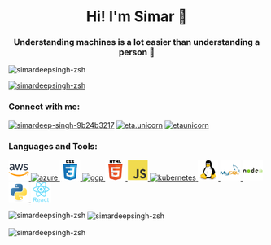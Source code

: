 <h1 align="center"> Hi! I'm Simar 🥷 </h1>
<h3 align="center">Understanding machines is a lot easier than understanding a person 🖤 </h3>

<p align="left"> <img src="https://komarev.com/ghpvc/?username=simardeepsingh-zsh&label=Profile%20views&color=0e75b6&style=flat" alt="simardeepsingh-zsh" /> </p>

<p align="left"> <a href="https://github-profile-trophy.vercel.app/?username=ryo-matheme=dracula"><img src="https://github-profile-trophy.vercel.app/?username=simardeepsingh-zsh" alt="simardeepsingh-zsh" /></a> </p>

<h3 align="left">Connect with me:</h3>
<p align="left">
<a href="https://linkedin.com/in/simardeep-singh-9b24b3217" target="blank"><img align="center" src="https://raw.githubusercontent.com/rahuldkjain/github-profile-readme-generator/master/src/images/icons/Social/linked-in-alt.svg" alt="simardeep-singh-9b24b3217" height="30" width="40" /></a>
<a href="https://instagram.com/eta.unicorn" target="blank"><img align="center" src="https://raw.githubusercontent.com/rahuldkjain/github-profile-readme-generator/master/src/images/icons/Social/instagram.svg" alt="eta.unicorn" height="30" width="40" /></a>
<a href="https://www.youtube.com/c/etaunicorn" target="blank"><img align="center" src="https://raw.githubusercontent.com/rahuldkjain/github-profile-readme-generator/master/src/images/icons/Social/youtube.svg" alt="etaunicorn" height="30" width="40" /></a>
</p>

<h3 align="left">Languages and Tools:</h3>
<p align="left"> <a href="https://aws.amazon.com" target="_blank" rel="noreferrer"> <img src="https://raw.githubusercontent.com/devicons/devicon/master/icons/amazonwebservices/amazonwebservices-original-wordmark.svg" alt="aws" width="40" height="40"/> </a> <a href="https://azure.microsoft.com/en-in/" target="_blank" rel="noreferrer"> <img src="https://www.vectorlogo.zone/logos/microsoft_azure/microsoft_azure-icon.svg" alt="azure" width="40" height="40"/> </a> <a href="https://www.w3schools.com/css/" target="_blank" rel="noreferrer"> <img src="https://raw.githubusercontent.com/devicons/devicon/master/icons/css3/css3-original-wordmark.svg" alt="css3" width="40" height="40"/> </a> <a href="https://cloud.google.com" target="_blank" rel="noreferrer"> <img src="https://www.vectorlogo.zone/logos/google_cloud/google_cloud-icon.svg" alt="gcp" width="40" height="40"/> </a> <a href="https://www.w3.org/html/" target="_blank" rel="noreferrer"> <img src="https://raw.githubusercontent.com/devicons/devicon/master/icons/html5/html5-original-wordmark.svg" alt="html5" width="40" height="40"/> </a> <a href="https://developer.mozilla.org/en-US/docs/Web/JavaScript" target="_blank" rel="noreferrer"> <img src="https://raw.githubusercontent.com/devicons/devicon/master/icons/javascript/javascript-original.svg" alt="javascript" width="40" height="40"/> </a> <a href="https://kubernetes.io" target="_blank" rel="noreferrer"> <img src="https://www.vectorlogo.zone/logos/kubernetes/kubernetes-icon.svg" alt="kubernetes" width="40" height="40"/> </a> <a href="https://www.linux.org/" target="_blank" rel="noreferrer"> <img src="https://raw.githubusercontent.com/devicons/devicon/master/icons/linux/linux-original.svg" alt="linux" width="40" height="40"/> </a> <a href="https://www.mysql.com/" target="_blank" rel="noreferrer"> <img src="https://raw.githubusercontent.com/devicons/devicon/master/icons/mysql/mysql-original-wordmark.svg" alt="mysql" width="40" height="40"/> </a> <a href="https://nodejs.org" target="_blank" rel="noreferrer"> <img src="https://raw.githubusercontent.com/devicons/devicon/master/icons/nodejs/nodejs-original-wordmark.svg" alt="nodejs" width="40" height="40"/> </a> <a href="https://www.python.org" target="_blank" rel="noreferrer"> <img src="https://raw.githubusercontent.com/devicons/devicon/master/icons/python/python-original.svg" alt="python" width="40" height="40"/> </a> <a href="https://reactjs.org/" target="_blank" rel="noreferrer"> <img src="https://raw.githubusercontent.com/devicons/devicon/master/icons/react/react-original-wordmark.svg" alt="react" width="40" height="40"/> </a> 

<p><img align="left" src="https://github-readme-stats.vercel.app/api/top-langs?username=simardeepsingh-zsh&show_icons=true&locale=en&layout=compact" alt="simardeepsingh-zsh" /></p>

<p>&nbsp;<img align="center" src="https://github-readme-stats.vercel.app/api?username=simardeepsingh-zsh&show_icons=true&locale=en" alt="simardeepsingh-zsh" /></p>

<p><img align="center" src="https://github-readme-streak-stats.herokuapp.com/?user=simardeepsingh-zsh&" alt="simardeepsingh-zsh" /></p>

